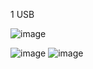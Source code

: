 1 USB


![image](https://github.com/kaooshim/ubuntusetup/assets/63496960/72da2672-8c4b-4eb7-9770-941abd398f45)

![image](https://github.com/kaooshim/ubuntusetup/assets/63496960/4ddae190-5e5e-4b15-abe3-9316341e6b9e)
![image](https://github.com/kaooshim/ubuntusetup/assets/63496960/a5225e56-f9a9-491a-b389-7928a6843085)

